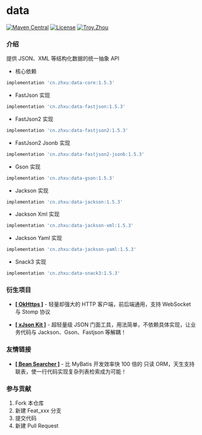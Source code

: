 # data

<p>
    <a href="https://maven-badges.herokuapp.com/maven-central/cn.zhxu/data/"><img src="https://maven-badges.herokuapp.com/maven-central/cn.zhxu/data/badge.svg" alt="Maven Central"></a>
    <a href="https://gitee.com/troyzhxu/data/blob/master/LICENSE"><img src="https://img.shields.io/hexpm/l/plug.svg" alt="License"></a>
    <a href="https://gitee.com/troyzhxu"><img src="https://img.shields.io/badge/%E4%BD%9C%E8%80%85-troyzhxu-orange.svg" alt="Troy.Zhou"></a>
</p>

### 介绍

提供 JSON、XML 等结构化数据的统一抽象 API

* 核心依赖

```groovy
implementation 'cn.zhxu:data-core:1.5.3'
```

* FastJson 实现

```groovy
implementation 'cn.zhxu:data-fastjson:1.5.3'
```

* FastJson2 实现

```groovy
implementation 'cn.zhxu:data-fastjson2:1.5.3'
```

* FastJson2 Jsonb 实现

```groovy
implementation 'cn.zhxu:data-fastjson2-jsonb:1.5.3'
```

* Gson 实现

```groovy
implementation 'cn.zhxu:data-gson:1.5.3'
```

* Jackson 实现

```groovy
implementation 'cn.zhxu:data-jackson:1.5.3'
```

* Jackson Xml 实现

```groovy
implementation 'cn.zhxu:data-jackson-xml:1.5.3'
```

* Jackson Yaml 实现

```groovy
implementation 'cn.zhxu:data-jackson-yaml:1.5.3'
```

* Snack3 实现

```groovy
implementation 'cn.zhxu:data-snack3:1.5.3'
```

### 衍生项目

* [**[ OkHttps ]**](https://gitee.com/troyzhxu/okhttps) - 轻量却强大的 HTTP 客户端，前后端通用，支持 WebSocket 与 Stomp 协议

* [**[ xJson Kit ]**](https://gitee.com/troyzhxu/xjsonkit) - 超轻量级 JSON 门面工具，用法简单，不依赖具体实现，让业务代码与 Jackson、Gson、Fastjson 等解耦！

### 友情链接

* [**[ Bean Searcher ]**](https://github.com/troyzhxu/bean-searcher) - 比 MyBatis 开发效率快 100 倍的 只读 ORM，天生支持联表，使一行代码实现复杂列表检索成为可能！

### 参与贡献

1.  Fork 本仓库
2.  新建 Feat_xxx 分支
3.  提交代码
4.  新建 Pull Request
